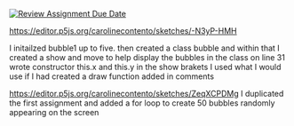 [![Review Assignment Due Date](https://classroom.github.com/assets/deadline-readme-button-24ddc0f5d75046c5622901739e7c5dd533143b0c8e959d652212380cedb1ea36.svg)](https://classroom.github.com/a/pJv4oXRo)

https://editor.p5js.org/carolinecontento/sketches/-N3yP-HMH

I initailzed bubble1 up to five.
then created a class bubble and within that I created a show and move to help display the bubbles
in the class on line 31 wrote constructor this.x and this.y
in the show brakets I used what I would use if I had created a draw function 
added in comments 

https://editor.p5js.org/carolinecontento/sketches/ZeqXCPDMg
I duplicated the first assignment 
and added a for loop to create 50 bubbles randomly appearing on the screen

